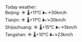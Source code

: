 Today weather:  
Beijing: ☀️   🌡️+11°C 🌬️→30km/h  
Tianjin: ☀️   🌡️+11°C 🌬️↘30km/h  
Shijiazhuang: ☀️   🌡️+15°C 🌬️→5km/h  
Tangshan: ☀️   🌡️+10°C 🌬️↘23km/h  
